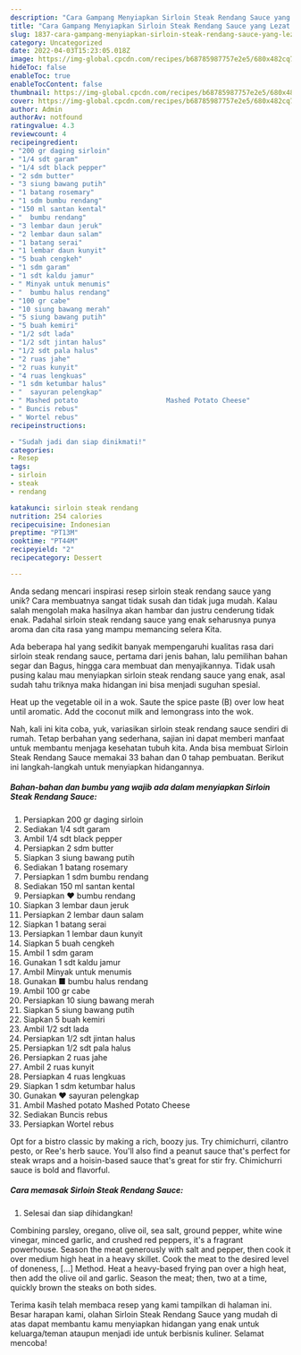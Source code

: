 ```yaml
---
description: "Cara Gampang Menyiapkan Sirloin Steak Rendang Sauce yang Lezat Sekali"
title: "Cara Gampang Menyiapkan Sirloin Steak Rendang Sauce yang Lezat Sekali"
slug: 1837-cara-gampang-menyiapkan-sirloin-steak-rendang-sauce-yang-lezat-sekali
category: Uncategorized
date: 2022-04-03T15:23:05.018Z
image: https://img-global.cpcdn.com/recipes/b68785987757e2e5/680x482cq70/sirloin-steak-rendang-sauce-foto-resep-utama.jpg
hideToc: false
enableToc: true
enableTocContent: false
thumbnail: https://img-global.cpcdn.com/recipes/b68785987757e2e5/680x482cq70/sirloin-steak-rendang-sauce-foto-resep-utama.jpg
cover: https://img-global.cpcdn.com/recipes/b68785987757e2e5/680x482cq70/sirloin-steak-rendang-sauce-foto-resep-utama.jpg
author: Admin
authorAv: notfound
ratingvalue: 4.3
reviewcount: 4
recipeingredient:
- "200 gr daging sirloin"
- "1/4 sdt garam"
- "1/4 sdt black pepper"
- "2 sdm butter"
- "3 siung bawang putih"
- "1 batang rosemary"
- "1 sdm bumbu rendang"
- "150 ml santan kental"
- "  bumbu rendang"
- "3 lembar daun jeruk"
- "2 lembar daun salam"
- "1 batang serai"
- "1 lembar daun kunyit"
- "5 buah cengkeh"
- "1 sdm garam"
- "1 sdt kaldu jamur"
- " Minyak untuk menumis"
- "  bumbu halus rendang"
- "100 gr cabe"
- "10 siung bawang merah"
- "5 siung bawang putih"
- "5 buah kemiri"
- "1/2 sdt lada"
- "1/2 sdt jintan halus"
- "1/2 sdt pala halus"
- "2 ruas jahe"
- "2 ruas kunyit"
- "4 ruas lengkuas"
- "1 sdm ketumbar halus"
- "  sayuran pelengkap"
- " Mashed potato                      Mashed Potato Cheese"
- " Buncis rebus"
- " Wortel rebus"
recipeinstructions:

- "Sudah jadi dan siap dinikmati!"
categories:
- Resep
tags:
- sirloin
- steak
- rendang

katakunci: sirloin steak rendang 
nutrition: 254 calories
recipecuisine: Indonesian
preptime: "PT13M"
cooktime: "PT44M"
recipeyield: "2"
recipecategory: Dessert

---
```





Anda sedang mencari inspirasi resep sirloin steak rendang sauce yang unik? Cara membuatnya sangat tidak susah dan tidak juga mudah. Kalau salah mengolah maka hasilnya akan hambar dan justru cenderung tidak enak. Padahal sirloin steak rendang sauce yang enak seharusnya punya aroma dan cita rasa yang mampu memancing selera Kita.





Ada beberapa hal yang sedikit banyak mempengaruhi kualitas rasa dari sirloin steak rendang sauce, pertama dari jenis bahan, lalu pemilihan bahan segar dan Bagus, hingga cara membuat dan menyajikannya. Tidak usah pusing kalau mau menyiapkan sirloin steak rendang sauce yang enak,      asal sudah tahu triknya maka hidangan ini bisa menjadi suguhan spesial.














Heat up the vegetable oil in a wok. Saute the spice paste (B) over low heat until aromatic. Add the coconut milk and lemongrass into the wok.






Nah, kali ini kita coba, yuk, variasikan sirloin steak rendang sauce sendiri di rumah. Tetap berbahan yang sederhana, sajian ini dapat memberi manfaat untuk membantu menjaga kesehatan tubuh kita. Anda bisa membuat Sirloin Steak Rendang Sauce memakai 33 bahan dan 0 tahap pembuatan. Berikut ini langkah-langkah untuk menyiapkan hidangannya.

<!--inarticleads1-->

##### Bahan-bahan dan bumbu yang wajib ada dalam menyiapkan Sirloin Steak Rendang Sauce:

1. Persiapkan 200 gr daging sirloin
1. Sediakan 1/4 sdt garam
1. Ambil 1/4 sdt black pepper
1. Persiapkan 2 sdm butter
1. Siapkan 3 siung bawang putih
1. Sediakan 1 batang rosemary
1. Persiapkan 1 sdm bumbu rendang
1. Sediakan 150 ml santan kental
1. Persiapkan  ❤ bumbu rendang
1. Siapkan 3 lembar daun jeruk
1. Persiapkan 2 lembar daun salam
1. Siapkan 1 batang serai
1. Persiapkan 1 lembar daun kunyit
1. Siapkan 5 buah cengkeh
1. Ambil 1 sdm garam
1. Gunakan 1 sdt kaldu jamur
1. Ambil  Minyak untuk menumis
1. Gunakan  ■ bumbu halus rendang
1. Ambil 100 gr cabe
1. Persiapkan 10 siung bawang merah
1. Siapkan 5 siung bawang putih
1. Siapkan 5 buah kemiri
1. Ambil 1/2 sdt lada
1. Persiapkan 1/2 sdt jintan halus
1. Persiapkan 1/2 sdt pala halus
1. Persiapkan 2 ruas jahe
1. Ambil 2 ruas kunyit
1. Persiapkan 4 ruas lengkuas
1. Siapkan 1 sdm ketumbar halus
1. Gunakan  ❤ sayuran pelengkap
1. Ambil  Mashed potato                      Mashed Potato Cheese
1. Sediakan  Buncis rebus
1. Persiapkan  Wortel rebus


Opt for a bistro classic by making a rich, boozy jus. Try chimichurri, cilantro pesto, or Ree&#39;s herb sauce. You&#39;ll also find a peanut sauce that&#39;s perfect for steak wraps and a hoisin-based sauce that&#39;s great for stir fry. Chimichurri sauce is bold and flavorful. 

<!--inarticleads2-->

##### Cara memasak Sirloin Steak Rendang Sauce:


1. Selesai dan siap dihidangkan!

Combining parsley, oregano, olive oil, sea salt, ground pepper, white wine vinegar, minced garlic, and crushed red peppers, it&#39;s a fragrant powerhouse. Season the meat generously with salt and pepper, then cook it over medium high heat in a heavy skillet. Cook the meat to the desired level of doneness, […] Method. Heat a heavy-based frying pan over a high heat, then add the olive oil and garlic. Season the meat; then, two at a time, quickly brown the steaks on both sides. 

Terima kasih telah membaca resep yang kami tampilkan di halaman ini. Besar harapan kami, olahan Sirloin Steak Rendang Sauce yang mudah di atas dapat membantu kamu menyiapkan hidangan yang enak untuk keluarga/teman ataupun menjadi ide untuk berbisnis kuliner. Selamat mencoba!
